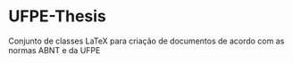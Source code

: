 # UFPE-Thesis
Conjunto de classes LaTeX para criação de documentos de acordo com as normas ABNT e da UFPE
